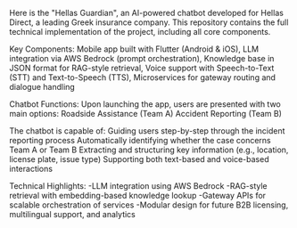 Here is the "Hellas Guardian", an AI-powered chatbot developed for Hellas Direct, a leading Greek insurance company. This repository contains the full technical implementation of the project, including all core components.

Key Components: Mobile app built with Flutter (Android & iOS), LLM integration via AWS Bedrock (prompt orchestration), Knowledge base in JSON format for RAG-style retrieval, Voice support with Speech-to-Text (STT) and Text-to-Speech (TTS), Microservices for gateway routing and dialogue handling

Chatbot Functions:
Upon launching the app, users are presented with two main options:
Roadside Assistance (Team A) 
Accident Reporting (Team B) 

The chatbot is capable of:
Guiding users step-by-step through the incident reporting process
Automatically identifying whether the case concerns Team A or Team B
Extracting and structuring key information (e.g., location, license plate, issue type)
Supporting both text-based and voice-based interactions

Technical Highlights:
-LLM integration using AWS Bedrock
-RAG-style retrieval with embedding-based knowledge lookup
-Gateway APIs for scalable orchestration of services
-Modular design for future B2B licensing, multilingual support, and analytics
